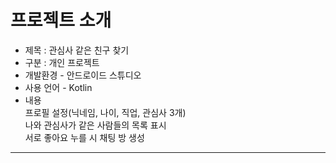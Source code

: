 # 프로젝트 소개
- 제목 : 관심사 같은 친구 찾기
- 구분 : 개인 프로젝트
- 개발환경 - 안드로이드 스튜디오
- 사용 언어 - Kotlin
- 내용  
프로필 설정(닉네임, 나이, 직업, 관심사 3개)  
나와 관심사가 같은 사람들의 목록 표시  
서로 좋아요 누를 시 채팅 방 생성

---
